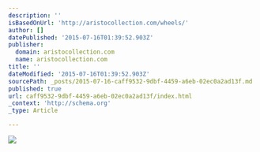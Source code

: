 ```yaml
---
description: ''
isBasedOnUrl: 'http://aristocollection.com/wheels/'
author: []
datePublished: '2015-07-16T01:39:52.903Z'
publisher:
  domain: aristocollection.com
  name: aristocollection.com
title: ''
dateModified: '2015-07-16T01:39:52.903Z'
sourcePath: _posts/2015-07-16-caff9532-9dbf-4459-a6eb-02ec0a2ad13f.md
published: true
url: caff9532-9dbf-4459-a6eb-02ec0a2ad13f/index.html
_context: 'http://schema.org'
_type: Article

---
```

![](http://aristocollection.com/wp-content/uploads/2014/07/15598225930_87de250979_h.jpg)